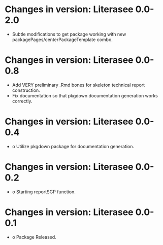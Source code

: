 # Changes in version: Literasee 0.0-2.0

  * Subtle modifications to get package working with new packagePages/centerPackageTemplate combo.

# Changes in version: Literasee 0.0-0.8

  * Add VERY preliminary .Rmd bones for skeleton technical report construction.
  * Fix documentation so that pkgdown documentation generation works correctly.

# Changes in version: Literasee 0.0-0.4

  * o Utilize pkgdown package for documentation generation.

# Changes in version: Literasee 0.0-0.2

  * o Starting reportSGP function.

# Changes in version: Literasee 0.0-0.1

  * o Package Released.
